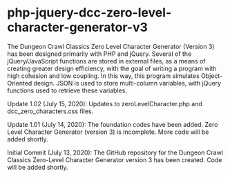 # php-jquery-dcc-zero-level-character-generator-v3
The Dungeon Crawl Classics Zero Level Character Generator (Version 3) has been designed primarily with PHP and jQuery. Several of the jQuery/JavaScript functions are stored in external files, as a means of creating greater design efficiency, with the goal of writing a program with high cohesion and low coupling. In this way, this program simulates Object-Oriented design. JSON is used to store multi-column variables, with jQuery functions used to retrieve these variables.


Update 1.02 (July 15, 2020): Updates to zeroLevelCharacter.php and dcc_zero_characters.css files.

Update 1.01 (July 14, 2020): The foundation codes have been added.  Zero Level Character Generator (version 3) is incomplete.  More code will be added shortly.

Initial Commit (July 13, 2020): The GitHub repository for the Dungeon Crawl Classics Zero-Level Character Generator version 3 has been created.  Code will be added shortly.
